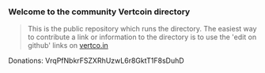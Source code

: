 ### Welcome to the community Vertcoin directory

> This is the public repository which runs the directory. The easiest way to contribute a link or information to the directory is to use the 'edit on github' links on [vertco.in](https://vertco.in)

Donations: VrqPfNbkrFSZXRhUzwL6r8GktT1F8sDuhD 
